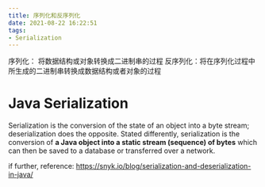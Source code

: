 ```yaml
---
title: 序列化和反序列化
date: 2021-08-22 16:22:51
tags:
- Serialization
---
```

序列化： 将数据结构或对象转换成二进制串的过程
反序列化：将在序列化过程中所生成的二进制串转换成数据结构或者对象的过程

# Java Serialization
Serialization is the conversion of the state of an object into a byte stream; deserialization does the opposite. 
Stated differently, serialization is the conversion of **a Java object into a static stream (sequence) of bytes** which can then be saved to a database or transferred over a network.

if further, reference: 
https://snyk.io/blog/serialization-and-deserialization-in-java/

